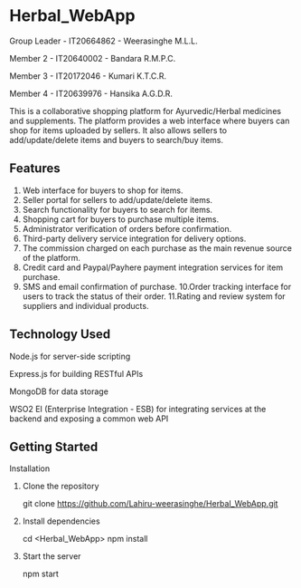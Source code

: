# Herbal_WebApp

Group Leader - IT20664862 - Weerasinghe M.L.L.

Member 2 - IT20640002 - Bandara R.M.P.C.

Member 3 - IT20172046 - Kumari K.T.C.R.

Member 4 - IT20639976 - Hansika A.G.D.R.

This is a collaborative shopping platform for Ayurvedic/Herbal medicines and supplements. The platform provides a web interface where buyers can shop for items uploaded by sellers. It also allows sellers to add/update/delete items and buyers to search/buy items.

Features
--------

1. Web interface for buyers to shop for items.
2. Seller portal for sellers to add/update/delete items.
3. Search functionality for buyers to search for items.
4. Shopping cart for buyers to purchase multiple items.
5. Administrator verification of orders before confirmation.
6. Third-party delivery service integration for delivery options.
7. The commission charged on each purchase as the main revenue source of the platform.
8. Credit card and Paypal/Payhere payment integration services for item purchase.
9. SMS and email confirmation of purchase.
10.Order tracking interface for users to track the status of their order.
11.Rating and review system for suppliers and individual products.


Technology Used
---------------

Node.js for server-side scripting

Express.js for building RESTful APIs

MongoDB for data storage

WSO2 EI (Enterprise Integration - ESB) for integrating services at the backend and exposing a common web API

Getting Started
---------------

Installation
1. Clone the repository

      git clone https://github.com/Lahiru-weerasinghe/Herbal_WebApp.git

2. Install dependencies

      cd <Herbal_WebApp>
      npm install


3. Start the server

      npm start

